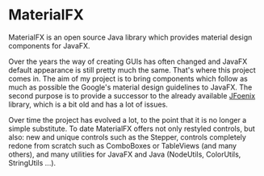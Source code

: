 # MaterialFX

MaterialFX is an open source Java library which provides material design components for JavaFX.

Over the years the way of creating GUIs has often changed and JavaFX default appearance is still pretty much the same.
That's where this project comes in. The aim of my project is to bring components which follow as much as possible the
Google's material design guidelines to JavaFX. The second purpose is to provide a successor to the already
available [JFoenix](https://github.com/jfoenixadmin/JFoenix) library, which is a bit old and has a lot of issues.

Over time the project has evolved a lot, to the point that it is no longer a simple substitute.
To date MaterialFX offers not only restyled controls, but also: new and unique controls such as the Stepper, controls
completely redone from scratch such as ComboBoxes or TableViews (and many others), and many utilities for JavaFX and
Java (NodeUtils, ColorUtils, StringUtils ...).
